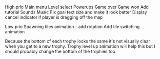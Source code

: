 High prio
Main menu
Level select
Powerups
Game over
Game won
Add tutorial
Sounds
Music
Fix goal text size and make it look better
Display cancel indicator if player is dragging off the map

Low prio
Spawning tiles animation - add rotation
Add tile switching animation

Because the bottom of each trophy looks the same it's not visually clear when you get to a new trophy.
Trophy level up animation will help this but I should probably change the bottom of the trophies too.
